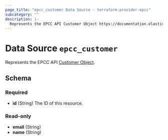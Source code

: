 ```yaml
---
page_title: "epcc_customer Data Source - terraform-provider-epcc"
subcategory: ""
description: |-
  Represents the EPCC API Customer Object https://documentation.elasticpath.com/commerce-cloud/docs/api/orders-and-customers/customers/index.html#the-customer-object.
---
```


# Data Source `epcc_customer`

Represents the EPCC API [Customer Object](https://documentation.elasticpath.com/commerce-cloud/docs/api/orders-and-customers/customers/index.html#the-customer-object).



## Schema

### Required

- **id** (String) The ID of this resource.

### Read-only

- **email** (String)
- **name** (String)



